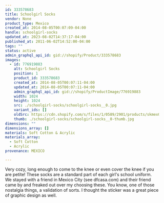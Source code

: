 ```yaml
---
id: 333578683
title: Schoolgirl Socks
vendor: None
product_type: Mexico
created_at: 2014-08-05T00:07:09-04:00
handle: schoolgirl-socks
updated_at: 2023-08-02T14:37:17-04:00
published_at: 2011-06-02T14:52:00-04:00
tags: ""
status: active
admin_graphql_api_id: gid://shopify/Product/333578683
images:
  - id: 776919883
    alt: Schoolgirl Socks
    position: 1
    product_id: 333578683
    created_at: 2014-08-05T00:07:11-04:00
    updated_at: 2014-08-05T00:07:11-04:00
    admin_graphql_api_id: gid://shopify/ProductImage/776919883
    width: 1024
    height: 1024
    src: ./schoolgirl-socks/schoolgirl-socks__0.jpg
    variant_ids: []
    oldSrc: https://cdn.shopify.com/s/files/1/0589/2901/products/skmex0072.tif.jpeg?v=1407211631
    thumb: ./schoolgirl-socks/schoolgirl-socks__0-thumb.jpg
dimensions: ""
dimensions_array: []
materials: Soft Cotton & Acrylic
materials_array:
  - Soft Cotton
  - Acrylic
provenance: MEXICO

---
```


Very cozy, long enough to come to the knee or even cover the knee if you are petite! These socks are a standard part of each girl's school uniform. We stayed with a friend in Mexico City (see dfcasa.com) and their friend came by and freaked out over my choosing these. You know, one of those nostalgia things, a validation of sorts. I thought the sticker was a great piece of graphic design as well.